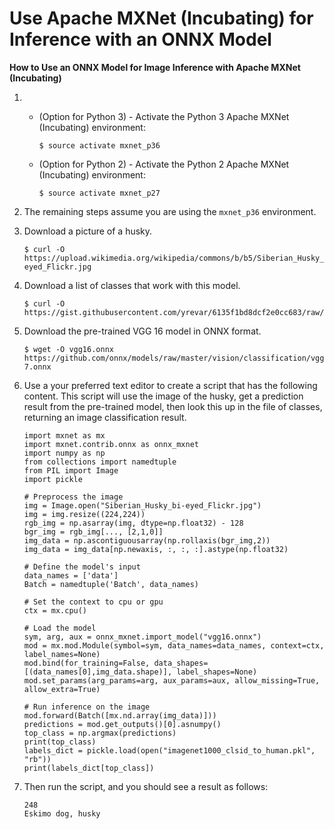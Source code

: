 # Use Apache MXNet \(Incubating\) for Inference with an ONNX Model<a name="tutorial-mxnet-inference-onnx"></a>

**How to Use an ONNX Model for Image Inference with Apache MXNet \(Incubating\)**

1. 
   + \(Option for Python 3\) \- Activate the Python 3 Apache MXNet \(Incubating\) environment:

     ```
     $ source activate mxnet_p36
     ```
   + \(Option for Python 2\) \- Activate the Python 2 Apache MXNet \(Incubating\) environment:

     ```
     $ source activate mxnet_p27
     ```

1. The remaining steps assume you are using the `mxnet_p36` environment\.

1. Download a picture of a husky\.

   ```
   $ curl -O https://upload.wikimedia.org/wikipedia/commons/b/b5/Siberian_Husky_bi-eyed_Flickr.jpg
   ```

1. Download a list of classes that work with this model\.

   ```
   $ curl -O https://gist.githubusercontent.com/yrevar/6135f1bd8dcf2e0cc683/raw/d133d61a09d7e5a3b36b8c111a8dd5c4b5d560ee/imagenet1000_clsid_to_human.pkl
   ```

1. Download the pre\-trained VGG 16 model in ONNX format\.

   ```
   $ wget -O vgg16.onnx https://github.com/onnx/models/raw/master/vision/classification/vgg/model/vgg16-7.onnx
   ```

1. Use a your preferred text editor to create a script that has the following content\. This script will use the image of the husky, get a prediction result from the pre\-trained model, then look this up in the file of classes, returning an image classification result\.

   ```
   import mxnet as mx
   import mxnet.contrib.onnx as onnx_mxnet
   import numpy as np
   from collections import namedtuple
   from PIL import Image
   import pickle
   
   # Preprocess the image
   img = Image.open("Siberian_Husky_bi-eyed_Flickr.jpg")
   img = img.resize((224,224))
   rgb_img = np.asarray(img, dtype=np.float32) - 128
   bgr_img = rgb_img[..., [2,1,0]]
   img_data = np.ascontiguousarray(np.rollaxis(bgr_img,2))
   img_data = img_data[np.newaxis, :, :, :].astype(np.float32)
   
   # Define the model's input
   data_names = ['data']
   Batch = namedtuple('Batch', data_names)
   
   # Set the context to cpu or gpu
   ctx = mx.cpu()
   
   # Load the model
   sym, arg, aux = onnx_mxnet.import_model("vgg16.onnx")
   mod = mx.mod.Module(symbol=sym, data_names=data_names, context=ctx, label_names=None)
   mod.bind(for_training=False, data_shapes=[(data_names[0],img_data.shape)], label_shapes=None)
   mod.set_params(arg_params=arg, aux_params=aux, allow_missing=True, allow_extra=True)
   
   # Run inference on the image
   mod.forward(Batch([mx.nd.array(img_data)]))
   predictions = mod.get_outputs()[0].asnumpy()
   top_class = np.argmax(predictions)
   print(top_class)
   labels_dict = pickle.load(open("imagenet1000_clsid_to_human.pkl", "rb"))
   print(labels_dict[top_class])
   ```

1. Then run the script, and you should see a result as follows:

   ```
   248
   Eskimo dog, husky
   ```